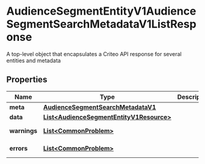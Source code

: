 

# AudienceSegmentEntityV1AudienceSegmentSearchMetadataV1ListResponse

A top-level object that encapsulates a Criteo API response for several entities and metadata

## Properties

Name | Type | Description | Notes
------------ | ------------- | ------------- | -------------
**meta** | [**AudienceSegmentSearchMetadataV1**](AudienceSegmentSearchMetadataV1.md) |  |  [optional]
**data** | [**List&lt;AudienceSegmentEntityV1Resource&gt;**](AudienceSegmentEntityV1Resource.md) |  |  [optional]
**warnings** | [**List&lt;CommonProblem&gt;**](CommonProblem.md) |  |  [optional] [readonly]
**errors** | [**List&lt;CommonProblem&gt;**](CommonProblem.md) |  |  [optional] [readonly]



